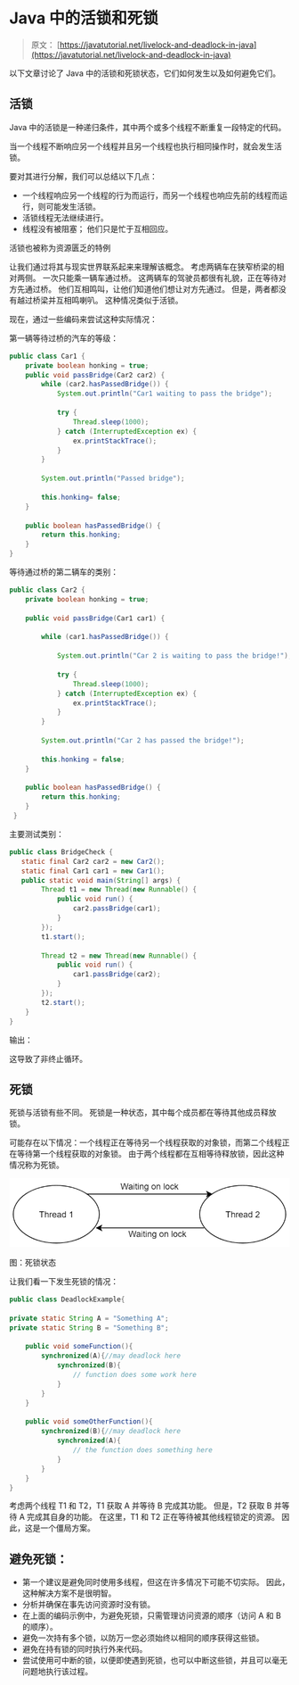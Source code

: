 # Java 中的活锁和死锁

> 原文： [https://javatutorial.net/livelock-and-deadlock-in-java](https://javatutorial.net/livelock-and-deadlock-in-java)

以下文章讨论了 Java 中的活锁和死锁状态，它们如何发生以及如何避免它们。

## 活锁

Java 中的活锁是一种递归条件，其中两个或多个线程不断重复一段特定的代码。

当一个线程不断响应另一个线程并且另一个线程也执行相同操作时，就会发生活锁。

要对其进行分解，我们可以总结以下几点：

*   一个线程响应另一个线程的行为而运行，而另一个线程也响应先前的线程而运行，则可能发生活锁。
*   活锁线程无法继续进行。
*   线程没有被阻塞； 他们只是忙于互相回应。

活锁也被称为资源匮乏的特例

让我们通过将其与现实世界联系起来来理解该概念。 考虑两辆车在狭窄桥梁的相对两侧。 一次只能乘一辆车通过桥。 这两辆车的驾驶员都很有礼貌，正在等待对方先通过桥。 他们互相鸣叫，让他们知道他们想让对方先通过。 但是，两者都没有越过桥梁并互相鸣喇叭。 这种情况类似于活锁。

现在，通过一些编码来尝试这种实际情况：

第一辆等待过桥的汽车的等级：

```java
public class Car1 {
    private boolean honking = true;
    public void passBridge(Car2 car2) {
        while (car2.hasPassedBridge()) {
            System.out.println("Car1 waiting to pass the bridge");

            try {
                Thread.sleep(1000);
            } catch (InterruptedException ex) {
                ex.printStackTrace();
            }
        }

        System.out.println("Passed bridge");

        this.honking= false;
    }

    public boolean hasPassedBridge() {
        return this.honking;
    }
}

```

等待通过桥的第二辆车的类别：

```java
public class Car2 {
    private boolean honking = true;

    public void passBridge(Car1 car1) {

        while (car1.hasPassedBridge()) {

            System.out.println("Car 2 is waiting to pass the bridge!");

            try {
                Thread.sleep(1000);
            } catch (InterruptedException ex) {
                ex.printStackTrace();
            }
        }

        System.out.println("Car 2 has passed the bridge!");

        this.honking = false;
    }

    public boolean hasPassedBridge() {
        return this.honking;
    }
 }

```

主要测试类别：

```java
public class BridgeCheck {
   static final Car2 car2 = new Car2();
   static final Car1 car1 = new Car1();
   public static void main(String[] args) {
        Thread t1 = new Thread(new Runnable() {
            public void run() {
                car2.passBridge(car1);
            }
        });
        t1.start();

        Thread t2 = new Thread(new Runnable() {
            public void run() {
                car1.passBridge(car2);
            }
        });
        t2.start();
    }
}

```

输出：

这导致了非终止循环。

## 死锁

死锁与活锁有些不同。 死锁是一种状态，其中每个成员都在等待其他成员释放锁。

可能存在以下情况：一个线程正在等待另一个线程获取的对象锁，而第二个线程正在等待第一个线程获取的对象锁。 由于两个线程都在互相等待释放锁，因此这种情况称为死锁。

![](img/627d24c76e52f18004ecd17db52736fb.jpg)

图：死锁状态

让我们看一下发生死锁的情况：

```java
public class DeadlockExample{

private static String A = "Something A";
private static String B = "Something B";

    public void someFunction(){
        synchronized(A){//may deadlock here
            synchronized(B){
                // function does some work here
            }
        }
    }

    public void someOtherFunction(){
        synchronized(B){//may deadlock here
            synchronized(A){
                // the function does something here
            }   
        }
    }
}

```

考虑两个线程 T1 和 T2，T1 获取 A 并等待 B 完成其功能。 但是，T2 获取 B 并等待 A 完成其自身的功能。 在这里，T1 和 T2 正在等待被其他线程锁定的资源。 因此，这是一个僵局方案。


## 避免死锁：

*   第一个建议是避免同时使用多线程，但这在许多情况下可能不切实际。 因此，这种解决方案不是很明智。
*   分析并确保在事先访问资源时没有锁。
*   在上面的编码示例中，为避免死锁，只需管理访问资源的顺序（访问 A 和 B 的顺序）。
*   避免一次持有多个锁，以防万一您必须始终以相同的顺序获得这些锁。
*   避免在持有锁的同时执行外来代码。
*   尝试使用可中断的锁，以便即使遇到死锁，也可以中断这些锁，并且可以毫无问题地执行该过程。